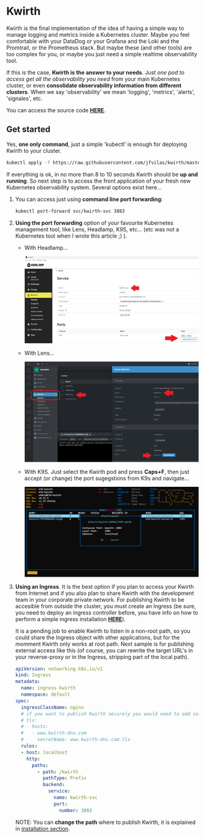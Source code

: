 # Kwirth
Kwirth is the final implementation of the idea of having a simple way to manage logging and metrics inside a Kubernetes cluster. Maybe you feel comfortable with your DataDog or your Grafana and the Loki and the Promtrail,  or the Prometheus stack. But maybe these (and other tools) are too complex for you, or maybe you just need a simple realtime observability tool.

If this is the case, **Kwirth is the answer to your needs**. Just *one pod to access get all the observability you need* from your main Kubernetes cluster, or even **consolidate observability information from different clusters**. When we say 'observability' we mean 'logging', 'metrics', 'alerts', 'signales', etc.

You can access the source code [**HERE**](https://github.com/jfvilas/kwirth).

## Get started
Yes, **one only command**, just a simple 'kubectl' is enough for deploying Kwirth to your cluster.

```bash
kubectl apply -f https://raw.githubusercontent.com/jfvilas/kwirth/master/test/kwirth.yaml
```

If everything is ok, in no more than 8 to 10 seconds Kwirth should be **up and running**. So next step is to access the front application of your fresh new Kubernetes observability system. Several options exist here...

1. You can access just using **command line port forwarding**:
    ```bash
    kubectl port-forward svc/kwirth-svc 3883
    ```

2. **Using the port forwarding** option of your favourite Kubernetes management tool, like Lens, Headlamp, K9S, etc... (etc was not a Kubernetes tool when I wrote this article ;) ).

    - With Headlamp...
      
      ![Headlamp](./_media/pf-headlamp.png)

    - With Lens...

      ![Lens](./_media/pf-lens.png)

    - With K9S. Just select the Kwirth pod and press **Caps+F**, then just accept (or change) the port sugegstions from K9s and navigate...

      ![Lens](./_media/pf-k9s.png)


3. **Using an Ingress**. It is the best option if you plan to access your Kwirth from Internet and if you also plan to share Kwirth with the development team in your corporate private network. For publishing Kwirth to be accesible from outside the cluster, you must create an Ingress (be sure, you need to deploy an ingress controller before, you have info on how to perform a simple ingress installation [**HERE**](https://jfvilas.github.io/oberkorn/#/ingins)).

    It is a pending job to enable Kwirth to listen in a non-root path, so you could share the Ingress object with other applications, but for the momment Kwirth only works at root path. Next sample is for publishing external access like this (of course, you can rewrite the target URL's in your reverse-proxy or in the Ingress, stripping part of the local path).

    ```yaml
    apiVersion: networking.k8s.io/v1
    kind: Ingress
    metadata:
      name: ingress-kwirth
      namespace: default
    spec:
      ingressClassName: nginx
      # if you want to publish Kwirth securely you would need to add something like this:
      # tls:
      # - hosts:
      #   - www.kwirth-dns.com
      #     secretName: www.kwirth-dns.com.tls
      rules:
      - host: localhost
        http:
          paths:
            - path: /kwirth
              pathType: Prefix
              backend:
                service:
                  name: kwirth-svc
                  port:
                    number: 3883
    ```
    NOTE: You can **change the path** where to publish Kwirth, it is explained in [installation section](installation?id=installation).